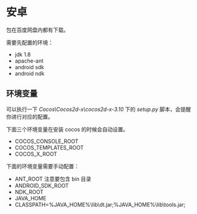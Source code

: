 # 安卓

包在百度网盘内都有下载。

需要先配置的环境：

- jdk 1.8
- apache-ant
- android sdk
- android ndk

## 环境变量

可以执行一下 *Cocos\Cocos2d-x\cocos2d-x-3.10* 下的 *setup.py* 脚本，会提醒你进行对应的配置。

下面三个环境变量在安装 cocos 的时候会自动设置。

- COCOS_CONSOLE_ROOT
- COCOS_TEMPLATES_ROOT
- COCOS_X_ROOT


下面的环境变量需要手动配置：

- ANT_ROOT  注意要包含 bin 目录
- ANDROID_SDK_ROOT
- NDK_ROOT
- JAVA_HOME
- CLASSPATH=%JAVA_HOME%\lib\dt.jar;%JAVA_HOME%\lib\tools.jar;
